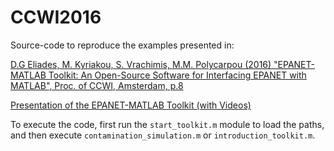 # CCWI2016

Source-code to reproduce the examples presented in:

[D.G Eliades, M. Kyriakou, S. Vrachimis, M.M. Polycarpou (2016) "EPANET-MATLAB Toolkit: An Open-Source Software for Interfacing EPANET with MATLAB", Proc. of CCWI, Amsterdam, p.8](https://github.com/KIOS-Research/CCWI2016/blob/master/CCWI2016/Paper/Eliades2016.pdf)

[Presentation of the EPANET-MATLAB Toolkit (with Videos)](https://github.com/KIOS-Research/CCWI2016/blob/master/CCWI2016/Presentation/Eliades_CCWI2016.ppt)

To execute the code, first run the `start_toolkit.m` module to load the paths, and then execute `contamination_simulation.m` or `introduction_toolkit.m`.

